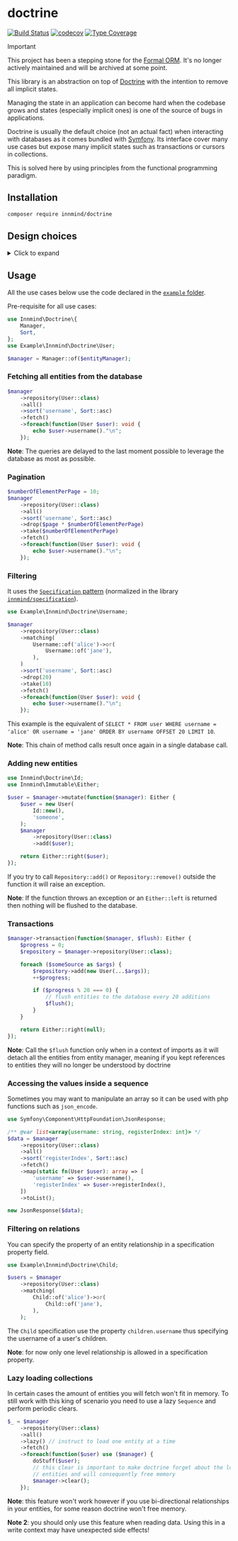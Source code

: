 # doctrine

[![Build Status](https://github.com/innmind/doctrine/workflows/CI/badge.svg?branch=master)](https://github.com/innmind/doctrine/actions?query=workflow%3ACI)
[![codecov](https://codecov.io/gh/innmind/doctrine/branch/develop/graph/badge.svg)](https://codecov.io/gh/innmind/doctrine)
[![Type Coverage](https://shepherd.dev/github/innmind/doctrine/coverage.svg)](https://shepherd.dev/github/innmind/doctrine)

> [!IMPORTANT]
> This project has been a stepping stone for the [Formal ORM](https://formal-php.github.io/orm/). It's no longer actively maintained and will be archived at some point.

This library is an abstraction on top of [Doctrine](https://packagist.org/packages/doctrine/orm) with the intention to remove all implicit states.

Managing the state in an application can become hard when the codebase grows and states (especially implicit ones) is one of the source of bugs in applications.

Doctrine is usually the default choice (not an actual fact) when interacting with databases as it comes bundled with [Symfony](https://symfony.com). Its interface cover many use cases but expose many implicit states such as transactions or cursors in collections.

This is solved here by using principles from the functional programming paradigm.

## Installation

```sh
composer require innmind/doctrine
```

## Design choices

<details>
    <summary>Click to expand</summary>

### `Sequence` vs `Set`

`Set` has been discarded for this library as the unicity of entities cannot be guaranted from the returned collections. It also would prevent the use of the `map` function as many entities may be mapped to a single new value, this may lead to unexpected behaviour for newcomers to such paradigm. This is mainly why the choice has been toward `Sequence`.

In case you really want to use sets, you may use [`innmind/immutable`](https://github.com/innmind/immutable/#set).

### Enforcing the use of an `Id`

Doctrine allows you to generate an id for you when your entities are persisted. This is an implicit state change.

In order to avoid this implicit you need to specify the id before persisting your entities. This prevents you from relying on the auto generated id from your database as you can't avoid collisions.

The unique solution (that I'm aware of) is to use `UUID`s. The `Id` provided by this library use them so you don't have to think of it anymore.

### A single `Id` class for all entities

This is no longer a problem as it is provided with a template understood by [`vimeo/psalm`](https://github.com/vimeo/psalm/blob/master/docs/annotating_code/templated_annotations.md).

### No `flush` method on the `Manager`

Being free to call the `persist` and `flush` methods when you wish it opens the door to implicit states in your codebase. You may end up either flushing unwanted persisted entities (`persist` calls before an error occured) or forgetting to `flush` persisted entities (resulting in lost state change).

Here this is avoided by forcing to execute all mutations in a given context (via `Manager::mutate()` and `Manager::transaction()`). So it's always all or nothing.
</details>

## Usage

All the use cases below use the code declared in the [`example` folder](example/).

Pre-requisite for all use cases:

```php
use Innmind\Doctrine\{
    Manager,
    Sort,
};
use Example\Innmind\Doctrine\User;

$manager = Manager::of($entityManager);
```

### Fetching all entities from the database

```php
$manager
    ->repository(User::class)
    ->all()
    ->sort('username', Sort::asc)
    ->fetch()
    ->foreach(function(User $user): void {
        echo $user->username()."\n";
    });
```

**Note**: The queries are delayed to the last moment possible to leverage the database as most as possible.

### Pagination

```php
$numberOfElementPerPage = 10;
$manager
    ->repository(User::class)
    ->all()
    ->sort('username', Sort::asc)
    ->drop($page * $numberOfElementPerPage)
    ->take($numberOfElementPerPage)
    ->fetch()
    ->foreach(function(User $user): void {
        echo $user->username()."\n";
    });
```

### Filtering

It uses the [`Specification` pattern](https://en.wikipedia.org/wiki/Specification_pattern) (normalized in the library [`innmind/specification`](https://github.com/innmind/specification)).

```php
use Example\Innmind\Doctrine\Username;

$manager
    ->repository(User::class)
    ->matching(
        Username::of('alice')->or(
            Username::of('jane'),
        ),
    )
    ->sort('username', Sort::asc)
    ->drop(20)
    ->take(10)
    ->fetch()
    ->foreach(function(User $user): void {
        echo $user->username()."\n";
    });
```

This example is the equivalent of `SELECT * FROM user WHERE username = 'alice' OR username = 'jane' ORDER BY username OFFSET 20 LIMIT 10`.

**Note**: This chain of method calls result once again in a single database call.

### Adding new entities

```php
use Innmind\Doctrine\Id;
use Innmind\Immutable\Either;

$user = $manager->mutate(function($manager): Either {
    $user = new User(
        Id::new(),
        'someone',
    );
    $manager
        ->repository(User::class)
        ->add($user);

    return Either::right($user);
});
```

If you try to call `Repository::add()` or `Repository::remove()` outside the function it will raise an exception.

**Note**: If the function throws an exception or an `Either::left` is returned then nothing will be flushed to the database.

### Transactions

```php
$manager->transaction(function($manager, $flush): Either {
    $progress = 0;
    $repository = $manager->repository(User::class);

    foreach ($someSource as $args) {
        $repository->add(new User(...$args));
        ++$progress;

        if ($progress % 20 === 0) {
            // flush entities to the database every 20 additions
            $flush();
        }
    }

    return Either::right(null);
});
```

**Note**: Call the `$flush` function only when in a context of imports as it will detach all the entities from entity manager, meaning if you kept references to entities they will no longer be understood by doctrine

### Accessing the values inside a sequence

Sometimes you may want to manipulate an array so it can be used with php functions such as `json_encode`.

```php
use Symfony\Component\HttpFoundation\JsonResponse;

/** @var list<array{username: string, registerIndex: int}> */
$data = $manager
    ->repository(User::class)
    ->all()
    ->sort('registerIndex', Sort::asc)
    ->fetch()
    ->map(static fn(User $user): array => [
        'username' => $user->username(),
        'registerIndex' => $user->registerIndex(),
    ])
    ->toList();

new JsonResponse($data);
```

### Filtering on relations

You can specify the property of an entity relationship in a specification property field.

```php
use Example\Innmind\Doctrine\Child;

$users = $manager
    ->repository(User::class)
    ->matching(
        Child::of('alice')->or(
            Child::of('jane'),
        ),
    );
```

The `Child` specification use the property `children.username` thus specifying the username of a user's children.

**Note**: for now only one level relationship is allowed in a specification property.

### Lazy loading collections

In certain cases the amount of entities you will fetch won't fit in memory. To still work with this king of scenario you need to use a lazy `Sequence` and perform periodic clears.

```php
$_ = $manager
    ->repository(User::class)
    ->all()
    ->lazy() // instruct to load one entity at a time
    ->fetch()
    ->foreach(function($user) use ($manager) {
        doStuff($user);
        // this clear is important to make doctrine forget about the loaded
        // entities and will consequently free memory
        $manager->clear();
    });
```

**Note**: this feature won't work however if you use bi-directional relationships in your entities, for some reason doctrine won't free memory.

**Note 2**: you should only use this feature when reading data. Using this in a write context may have unexpected side effects!
